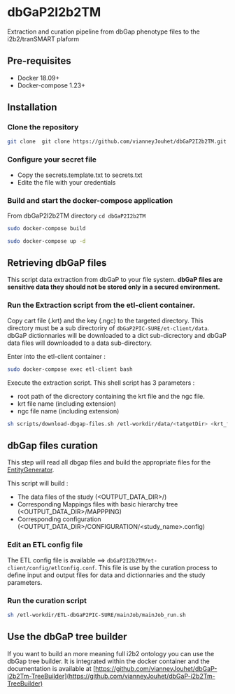 # dbGaP2I2b2TM
Extraction and curation pipeline from dbGap phenotype files to the i2b2/tranSMART plaform

## Pre-requisites
  * Docker 18.09+
  * Docker-compose 1.23+
  
## Installation

### Clone the repository
```bash 
git clone  git clone https://github.com/vianneyJouhet/dbGaP2I2b2TM.git
```
### Configure your secret file
  * Copy the secrets.template.txt to secrets.txt
  * Edite the file with your credentials


### Build and start the docker-compose application
From dbGaP2I2b2TM directory ```cd dbGaP2I2b2TM```
```bash 
sudo docker-compose build
```
```bash 
sudo docker-compose up -d
```

## Retrieving dbGaP files
This script data extraction from dbGaP to your file system. **dbGaP files are sensitive data they should not be stored 
only in a secured environment.**


### Run the Extraction script from the etl-client container.
Copy cart file (.krt) and the key (.ngc) to the targeted directory. This directory must be a sub directoriry of ```dbGaP2PIC-SURE/et-client/data```. dbGaP dictionnaries will be downloaded to a dict sub-dicrectory and dbGaP data files will downloaded to a data sub-directory.

Enter into the etl-client container :
```bash 
sudo docker-compose exec etl-client bash
```
Execute the extraction script. This shell script has 3 parameters :
 * root path of the dicrectory containing the krt file and the ngc file.
 * krt file name (including extension)
 * ngc file name (including extension)

```bash
sh scripts/download-dbgap-files.sh /etl-workdir/data/<tatgetDir> <krt_filename> <key_filename>
```

## dbGap files curation
This step will read all dbgap files and build the appropriate files for the [EntityGenerator](https://github.com/hms-dbmi/ETLToolSuite-EntityGenerator).

This script will build :
 * The data files of the study (<OUTPUT_DATA_DIR>/)
 * Corresponding Mappings files with basic hierarchy tree (<OUTPUT_DATA_DIR>/MAPPPING)
 * Corresponding configuration (<OUTPUT_DATA_DIR>/CONFIGURATION/<study_name>.config)
 

### Edit an ETL config  file 

The ETL config file is available ==>  ```dbGaP2I2b2TM/et-client/config/etlConfig.conf```. This file is use by the curation process to define input and output files for data and dictionnaries and the study parameters.

### Run the curation script

```bash
sh /etl-workdir/ETL-dbGaP2PIC-SURE/mainJob/mainJob_run.sh
```

## Use the dbGaP tree builder 
If you want to build an more meaning full i2b2 ontology you can use the dbGap tree builder. It is integrated within the docker container and the documentation is available at [https://github.com/vianneyJouhet/dbGaP-i2b2Tm-TreeBuilder](https://github.com/vianneyJouhet/dbGaP-i2b2Tm-TreeBuilder)

